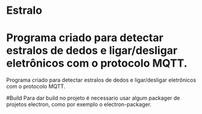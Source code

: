 # Estralo

# Programa criado para detectar estralos de dedos e ligar/desligar eletrônicos com o protocolo MQTT.

Programa criado para detectar estralos de dedos e ligar/desligar eletrônicos com o protocolo MQTT.

#Build
Para dar build no projeto é necessario usar algum packager de projetos electron, como por exemplo o electron-packager.
